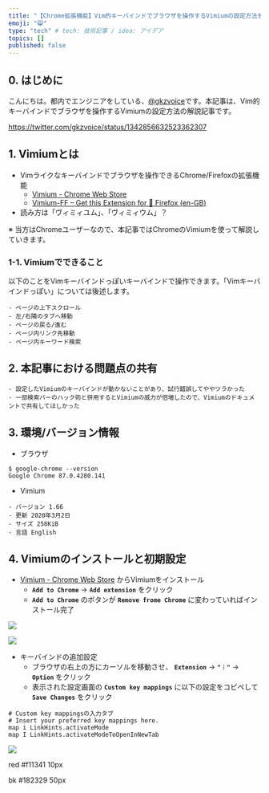 ```yaml
---
title: "【Chrome拡張機能】Vim的キーバインドでブラウザを操作するVimiumの設定方法をスクリーンショットで解説"
emoji: "😸"
type: "tech" # tech: 技術記事 / idea: アイデア
topics: []
published: false
---
```


## 0. はじめに
こんにちは。都内でエンジニアをしている、[@gkzvoice](https://twitter.com/gkzvoice)です。本記事は、Vim的キーバインドでブラウザを操作するVimiumの設定方法の解説記事です。

https://twitter.com/gkzvoice/status/1342856632523362307


## 1. Vimiumとは
- Vimライクなキーバインドでブラウザを操作できるChrome/Firefoxの拡張機能
  - [Vimium - Chrome Web Store](https://chrome.google.com/webstore/detail/vimium/dbepggeogbaibhgnhhndojpepiihcmeb)
  - [Vimium-FF – Get this Extension for 🦊 Firefox (en-GB)](https://addons.mozilla.org/en-GB/firefox/addon/vimium-ff/)
- 読み方は「ヴィミィユム」、「ヴィミィウム」？

※ 当方はChromeユーザーなので、本記事ではChromeのVimiumを使って解説していきます。

### 1-1. Vimiumでできること
以下のことをVimキーバインドっぽいキーバインドで操作できます。「Vimキーバインドっぽい」については後述します。
```
- ページの上下スクロール
- 左/右隣のタブへ移動
- ページの戻る/進む
- ページ内リンク先移動
- ページ内キーワード検索
```

## 2. 本記事における問題点の共有
```
- 設定したVimiumのキーバインドが動かないことがあり、試行錯誤してややツラかった
- 一部検索バーのハック術と併用するとVimiumの威力が倍増したので、Vimiumのドキュメントで共有してほしかった
```

## 3. 環境/バージョン情報

- ブラウザ
```
$ google-chrome --version
Google Chrome 87.0.4280.141
```
- Vimium
```
- バージョン 1.66
- 更新 2020年3月2日
- サイズ 258KiB
- 言語 English
```

## 4. Vimiumのインストールと初期設定

- [Vimium - Chrome Web Store](https://chrome.google.com/webstore/detail/vimium/dbepggeogbaibhgnhhndojpepiihcmeb) からVimiumをインストール
  - **`Add to Chrome`** → **`Add extension`** をクリック
  - **`Add to Chrome`** のボタンが **`Remove frome Chrome`** に変わっていればインストール完了
  
![](https://storage.googleapis.com/zenn-user-upload/5m2e1tyf9spfmv0539wqzoi5limd)


![](https://storage.googleapis.com/zenn-user-upload/538cqkm2tsd52g8hdf8lxjtfdgcb)

- キーバインドの追加設定
  - ブラウザの右上の方にカーソルを移動させ、 **`Extension`** → **`"︙"`** → **`Option`** をクリック
  - 表示された設定画面の **`Custom key mappings`** に以下の設定をコピペして **`Save Changes`** をクリック

```
# Custom key mappingsの入力タブ
# Insert your preferred key mappings here.
map i LinkHints.activateMode
map I LinkHints.activateModeToOpenInNewTab
```

![](https://storage.googleapis.com/zenn-user-upload/h4iixx4s8ur9zxnuqq8fxbogdhzw)

red
#f11341
10px

bk
#182329
50px